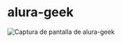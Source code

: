 # alura-geek

![Captura de pantalla de alura-geek](https://github.com/Artur0M/alura-geek/assets/156957595/8a504ce5-b7bf-41c8-bbf1-7bfd853e6907)

